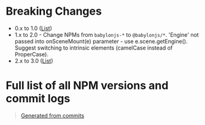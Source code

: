 # Breaking Changes
* 0.x to 1.0 ([List](breaking-changes-0.x-to-1.0.md))
* 1.x to 2.0 -  Change NPMs from `babylonjs-*` to `@babylonjs/*`.  'Engine' not passed into onSceneMount(e) parameter - use e.scene.getEngine().  Suggest switching to intrinsic elements (camelCase instead of ProperCase).
* 2.x to 3.0 ([List](breaking-changes-2.x-to-3.0.md))

# Full list of all NPM versions and commit logs
> [Generated from commits](CHANGELOG.md)